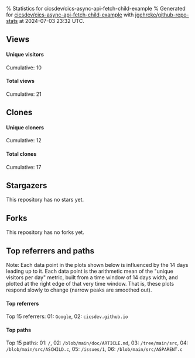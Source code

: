 % Statistics for cicsdev/cics-async-api-fetch-child-example
% Generated for [cicsdev/cics-async-api-fetch-child-example](https://github.com/cicsdev/cics-async-api-fetch-child-example) with [jgehrcke/github-repo-stats](https://github.com/jgehrcke/github-repo-stats) at 2024-07-03 23:32 UTC.


## Views

#### Unique visitors
<div id="chart_views_unique" class="full-width-chart"></div>

Cumulative: 10

#### Total views
<div id="chart_views_total" class="full-width-chart"></div>

Cumulative: 21

<div class="pagebreak-for-print"> </div>

## Clones

#### Unique cloners
<div id="chart_clones_unique" class="full-width-chart"></div>

Cumulative: 12

#### Total clones
<div id="chart_clones_total" class="full-width-chart"></div>

Cumulative: 17



<div class="pagebreak-for-print"> </div>



## Stargazers

This repository has no stars yet.



## Forks

This repository has no forks yet.



<div class="pagebreak-for-print"> </div>



## Top referrers and paths


Note: Each data point in the plots shown below is influenced by the 14 days
leading up to it. Each data point is the arithmetic mean of the "unique
visitors per day" metric, built from a time window of 14 days width, and
plotted at the right edge of that very time window. That is, these plots
respond slowly to change (narrow peaks are smoothed out).




#### Top referrers


<div id="chart_referrers_top_n_alltime" class="full-width-chart"></div>

Top 15 referrers: 01: `Google`, 02: `cicsdev.github.io`





#### Top paths


<div id="chart_paths_top_n_alltime" class="full-width-chart"></div>

Top 15 paths: 01: `/`, 02: `/blob/main/doc/ARTICLE.md`, 03: `/tree/main/src`, 04: `/blob/main/src/ASCHILD.c`, 05: `/issues/1`, 06: `/blob/main/src/ASPARENT.c`


<script type="text/javascript">
    vegaEmbed('#chart_views_unique', {"$schema": "https://vega.github.io/schema/vega-lite/v4.17.0.json", "config": {"arc": {"fill": "#1b1e23"}, "area": {"fill": "#1b1e23"}, "axisBottom": {"domainColor": "#a9b4c4", "gridColor": "#a9b4c4", "labelColor": "#1b1e23", "labelFont": "relative-mono-11-pitch-pro, Menlo, monospace", "tickColor": "#a9b4c4", "titleColor": "#1b1e23", "titleFont": "relative-mono-11-pitch-pro, Menlo, monospace"}, "axisLeft": {"domainColor": "#a9b4c4", "gridColor": "#a9b4c4", "labelColor": "#1b1e23", "labelFont": "relative-mono-11-pitch-pro, Menlo, monospace", "tickColor": "#a9b4c4", "titleColor": "#1b1e23", "titleFont": "relative-mono-11-pitch-pro, Menlo, monospace"}, "axisX": {"grid": false}, "axisY": {"grid": false, "labelBound": true}, "background": "#FFFFFF", "group": {"fill": "#FFFFFF"}, "header": {"fontWeight": 400, "labelFont": "relative-mono-11-pitch-pro, Menlo, monospace", "titleFont": "relative-mono-11-pitch-pro, Menlo, monospace"}, "legend": {"labelFont": "relative-mono-11-pitch-pro, Menlo, monospace", "symbolSize": 200, "symbolType": "circle", "titleFont": "relative-mono-11-pitch-pro, Menlo, monospace"}, "line": {"color": "#1b1e23", "stroke": "#1b1e23"}, "path": {"stroke": "#1b1e23"}, "point": {"color": "#1b1e23", "cursor": "pointer", "filled": true, "size": 20}, "range": {"category": ["#85a2f7", "#ea9755", "#7eb36a", "#f07071", "#bc85d9", "#e587b6", "#a9b4c4", "#d4c05e", "#64b9c4"]}, "style": {"bar": {"fill": "#1b1e23"}, "text": {"font": "relative-mono-11-pitch-pro, Menlo, monospace", "fontWeight": 400}}, "symbol": {"shape": "circle"}, "title": {"anchor": "start", "font": "relative-mono-11-pitch-pro, Menlo, monospace", "fontWeight": 400}, "trail": {"color": "#1b1e23", "stroke": "#1b1e23"}, "view": {"stroke": null}}, "data": {"name": "data-7707da1b896a2e193f72d27cf23a755f"}, "datasets": {"data-7707da1b896a2e193f72d27cf23a755f": [{"time": "2023-12-13T00:00:00+00:00", "views_total": 1, "views_unique": 1}, {"time": "2024-01-01T00:00:00+00:00", "views_total": 0, "views_unique": 0}, {"time": "2024-01-02T00:00:00+00:00", "views_total": 0, "views_unique": 0}, {"time": "2024-01-06T00:00:00+00:00", "views_total": 0, "views_unique": 0}, {"time": "2024-01-13T00:00:00+00:00", "views_total": 0, "views_unique": 0}, {"time": "2024-01-24T00:00:00+00:00", "views_total": 2, "views_unique": 1}, {"time": "2024-01-29T00:00:00+00:00", "views_total": 0, "views_unique": 0}, {"time": "2024-03-01T00:00:00+00:00", "views_total": 3, "views_unique": 3}, {"time": "2024-03-12T00:00:00+00:00", "views_total": 0, "views_unique": 0}, {"time": "2024-03-31T00:00:00+00:00", "views_total": 0, "views_unique": 0}, {"time": "2024-04-30T00:00:00+00:00", "views_total": 8, "views_unique": 2}, {"time": "2024-05-09T00:00:00+00:00", "views_total": 0, "views_unique": 0}, {"time": "2024-06-09T00:00:00+00:00", "views_total": 0, "views_unique": 0}, {"time": "2024-06-18T00:00:00+00:00", "views_total": 2, "views_unique": 1}, {"time": "2024-06-20T00:00:00+00:00", "views_total": 4, "views_unique": 1}, {"time": "2024-06-21T00:00:00+00:00", "views_total": 1, "views_unique": 1}]}, "encoding": {"tooltip": [{"field": "views_unique", "format": ".1f", "title": "views (u)", "type": "quantitative"}, {"field": "time", "format": "%B %e, %Y", "title": "date", "type": "temporal"}], "x": {"axis": {"labelAngle": 25}, "field": "time", "scale": {"domain": ["2023-12-13", "2024-06-21"]}, "timeUnit": "yearmonthdate", "title": "date", "type": "temporal"}, "y": {"axis": {}, "field": "views_unique", "scale": {"domain": [0, 3.3000000000000003], "type": "linear", "zero": true}, "title": "unique views per day", "type": "quantitative"}}, "height": 200, "mark": {"point": true, "type": "line"}, "padding": 10, "width": "container"}, {"actions": false, "renderer": "svg"}).catch(console.error);
vegaEmbed('#chart_views_total', {"$schema": "https://vega.github.io/schema/vega-lite/v4.17.0.json", "config": {"arc": {"fill": "#1b1e23"}, "area": {"fill": "#1b1e23"}, "axisBottom": {"domainColor": "#a9b4c4", "gridColor": "#a9b4c4", "labelColor": "#1b1e23", "labelFont": "relative-mono-11-pitch-pro, Menlo, monospace", "tickColor": "#a9b4c4", "titleColor": "#1b1e23", "titleFont": "relative-mono-11-pitch-pro, Menlo, monospace"}, "axisLeft": {"domainColor": "#a9b4c4", "gridColor": "#a9b4c4", "labelColor": "#1b1e23", "labelFont": "relative-mono-11-pitch-pro, Menlo, monospace", "tickColor": "#a9b4c4", "titleColor": "#1b1e23", "titleFont": "relative-mono-11-pitch-pro, Menlo, monospace"}, "axisX": {"grid": false}, "axisY": {"grid": false, "labelBound": true}, "background": "#FFFFFF", "group": {"fill": "#FFFFFF"}, "header": {"fontWeight": 400, "labelFont": "relative-mono-11-pitch-pro, Menlo, monospace", "titleFont": "relative-mono-11-pitch-pro, Menlo, monospace"}, "legend": {"labelFont": "relative-mono-11-pitch-pro, Menlo, monospace", "symbolSize": 200, "symbolType": "circle", "titleFont": "relative-mono-11-pitch-pro, Menlo, monospace"}, "line": {"color": "#1b1e23", "stroke": "#1b1e23"}, "path": {"stroke": "#1b1e23"}, "point": {"color": "#1b1e23", "cursor": "pointer", "filled": true, "size": 20}, "range": {"category": ["#85a2f7", "#ea9755", "#7eb36a", "#f07071", "#bc85d9", "#e587b6", "#a9b4c4", "#d4c05e", "#64b9c4"]}, "style": {"bar": {"fill": "#1b1e23"}, "text": {"font": "relative-mono-11-pitch-pro, Menlo, monospace", "fontWeight": 400}}, "symbol": {"shape": "circle"}, "title": {"anchor": "start", "font": "relative-mono-11-pitch-pro, Menlo, monospace", "fontWeight": 400}, "trail": {"color": "#1b1e23", "stroke": "#1b1e23"}, "view": {"stroke": null}}, "data": {"name": "data-7707da1b896a2e193f72d27cf23a755f"}, "datasets": {"data-7707da1b896a2e193f72d27cf23a755f": [{"time": "2023-12-13T00:00:00+00:00", "views_total": 1, "views_unique": 1}, {"time": "2024-01-01T00:00:00+00:00", "views_total": 0, "views_unique": 0}, {"time": "2024-01-02T00:00:00+00:00", "views_total": 0, "views_unique": 0}, {"time": "2024-01-06T00:00:00+00:00", "views_total": 0, "views_unique": 0}, {"time": "2024-01-13T00:00:00+00:00", "views_total": 0, "views_unique": 0}, {"time": "2024-01-24T00:00:00+00:00", "views_total": 2, "views_unique": 1}, {"time": "2024-01-29T00:00:00+00:00", "views_total": 0, "views_unique": 0}, {"time": "2024-03-01T00:00:00+00:00", "views_total": 3, "views_unique": 3}, {"time": "2024-03-12T00:00:00+00:00", "views_total": 0, "views_unique": 0}, {"time": "2024-03-31T00:00:00+00:00", "views_total": 0, "views_unique": 0}, {"time": "2024-04-30T00:00:00+00:00", "views_total": 8, "views_unique": 2}, {"time": "2024-05-09T00:00:00+00:00", "views_total": 0, "views_unique": 0}, {"time": "2024-06-09T00:00:00+00:00", "views_total": 0, "views_unique": 0}, {"time": "2024-06-18T00:00:00+00:00", "views_total": 2, "views_unique": 1}, {"time": "2024-06-20T00:00:00+00:00", "views_total": 4, "views_unique": 1}, {"time": "2024-06-21T00:00:00+00:00", "views_total": 1, "views_unique": 1}]}, "encoding": {"tooltip": [{"field": "views_total", "format": ".1f", "title": "views (t)", "type": "quantitative"}, {"field": "time", "format": "%B %e, %Y", "title": "date", "type": "temporal"}], "x": {"axis": {"labelAngle": 25}, "field": "time", "scale": {"domain": ["2023-12-13", "2024-06-21"]}, "timeUnit": "yearmonthdate", "title": "date", "type": "temporal"}, "y": {"axis": {}, "field": "views_total", "scale": {"domain": [0, 8.8], "type": "linear", "zero": true}, "title": "total views per day", "type": "quantitative"}}, "height": 200, "mark": {"point": true, "type": "line"}, "padding": 10, "width": "container"}, {"actions": false, "renderer": "svg"}).catch(console.error);
vegaEmbed('#chart_clones_unique', {"$schema": "https://vega.github.io/schema/vega-lite/v4.17.0.json", "config": {"arc": {"fill": "#1b1e23"}, "area": {"fill": "#1b1e23"}, "axisBottom": {"domainColor": "#a9b4c4", "gridColor": "#a9b4c4", "labelColor": "#1b1e23", "labelFont": "relative-mono-11-pitch-pro, Menlo, monospace", "tickColor": "#a9b4c4", "titleColor": "#1b1e23", "titleFont": "relative-mono-11-pitch-pro, Menlo, monospace"}, "axisLeft": {"domainColor": "#a9b4c4", "gridColor": "#a9b4c4", "labelColor": "#1b1e23", "labelFont": "relative-mono-11-pitch-pro, Menlo, monospace", "tickColor": "#a9b4c4", "titleColor": "#1b1e23", "titleFont": "relative-mono-11-pitch-pro, Menlo, monospace"}, "axisX": {"grid": false}, "axisY": {"grid": false, "labelBound": true}, "background": "#FFFFFF", "group": {"fill": "#FFFFFF"}, "header": {"fontWeight": 400, "labelFont": "relative-mono-11-pitch-pro, Menlo, monospace", "titleFont": "relative-mono-11-pitch-pro, Menlo, monospace"}, "legend": {"labelFont": "relative-mono-11-pitch-pro, Menlo, monospace", "symbolSize": 200, "symbolType": "circle", "titleFont": "relative-mono-11-pitch-pro, Menlo, monospace"}, "line": {"color": "#1b1e23", "stroke": "#1b1e23"}, "path": {"stroke": "#1b1e23"}, "point": {"color": "#1b1e23", "cursor": "pointer", "filled": true, "size": 20}, "range": {"category": ["#85a2f7", "#ea9755", "#7eb36a", "#f07071", "#bc85d9", "#e587b6", "#a9b4c4", "#d4c05e", "#64b9c4"]}, "style": {"bar": {"fill": "#1b1e23"}, "text": {"font": "relative-mono-11-pitch-pro, Menlo, monospace", "fontWeight": 400}}, "symbol": {"shape": "circle"}, "title": {"anchor": "start", "font": "relative-mono-11-pitch-pro, Menlo, monospace", "fontWeight": 400}, "trail": {"color": "#1b1e23", "stroke": "#1b1e23"}, "view": {"stroke": null}}, "data": {"name": "data-68f3385db09326393748635ca72166c3"}, "datasets": {"data-68f3385db09326393748635ca72166c3": [{"clones_total": 1, "clones_unique": 1, "time": "2023-12-13T00:00:00+00:00"}, {"clones_total": 2, "clones_unique": 1, "time": "2024-01-01T00:00:00+00:00"}, {"clones_total": 2, "clones_unique": 1, "time": "2024-01-02T00:00:00+00:00"}, {"clones_total": 1, "clones_unique": 1, "time": "2024-01-06T00:00:00+00:00"}, {"clones_total": 1, "clones_unique": 1, "time": "2024-01-13T00:00:00+00:00"}, {"clones_total": 0, "clones_unique": 0, "time": "2024-01-24T00:00:00+00:00"}, {"clones_total": 3, "clones_unique": 1, "time": "2024-01-29T00:00:00+00:00"}, {"clones_total": 1, "clones_unique": 1, "time": "2024-03-01T00:00:00+00:00"}, {"clones_total": 1, "clones_unique": 1, "time": "2024-03-12T00:00:00+00:00"}, {"clones_total": 1, "clones_unique": 1, "time": "2024-03-31T00:00:00+00:00"}, {"clones_total": 0, "clones_unique": 0, "time": "2024-04-30T00:00:00+00:00"}, {"clones_total": 1, "clones_unique": 1, "time": "2024-05-09T00:00:00+00:00"}, {"clones_total": 1, "clones_unique": 1, "time": "2024-06-09T00:00:00+00:00"}, {"clones_total": 2, "clones_unique": 1, "time": "2024-06-18T00:00:00+00:00"}, {"clones_total": 0, "clones_unique": 0, "time": "2024-06-20T00:00:00+00:00"}, {"clones_total": 0, "clones_unique": 0, "time": "2024-06-21T00:00:00+00:00"}]}, "encoding": {"tooltip": [{"field": "clones_unique", "format": ".1f", "title": "clones (u)", "type": "quantitative"}, {"field": "time", "format": "%B %e, %Y", "title": "date", "type": "temporal"}], "x": {"axis": {"labelAngle": 25}, "field": "time", "scale": {"domain": ["2023-12-13", "2024-06-21"]}, "timeUnit": "yearmonthdate", "title": "date", "type": "temporal"}, "y": {"axis": {}, "field": "clones_unique", "scale": {"domain": [0, 1.1], "type": "linear", "zero": true}, "title": "unique clones per day", "type": "quantitative"}}, "height": 200, "mark": {"point": true, "type": "line"}, "padding": 10, "width": "container"}, {"actions": false, "renderer": "svg"}).catch(console.error);
vegaEmbed('#chart_clones_total', {"$schema": "https://vega.github.io/schema/vega-lite/v4.17.0.json", "config": {"arc": {"fill": "#1b1e23"}, "area": {"fill": "#1b1e23"}, "axisBottom": {"domainColor": "#a9b4c4", "gridColor": "#a9b4c4", "labelColor": "#1b1e23", "labelFont": "relative-mono-11-pitch-pro, Menlo, monospace", "tickColor": "#a9b4c4", "titleColor": "#1b1e23", "titleFont": "relative-mono-11-pitch-pro, Menlo, monospace"}, "axisLeft": {"domainColor": "#a9b4c4", "gridColor": "#a9b4c4", "labelColor": "#1b1e23", "labelFont": "relative-mono-11-pitch-pro, Menlo, monospace", "tickColor": "#a9b4c4", "titleColor": "#1b1e23", "titleFont": "relative-mono-11-pitch-pro, Menlo, monospace"}, "axisX": {"grid": false}, "axisY": {"grid": false, "labelBound": true}, "background": "#FFFFFF", "group": {"fill": "#FFFFFF"}, "header": {"fontWeight": 400, "labelFont": "relative-mono-11-pitch-pro, Menlo, monospace", "titleFont": "relative-mono-11-pitch-pro, Menlo, monospace"}, "legend": {"labelFont": "relative-mono-11-pitch-pro, Menlo, monospace", "symbolSize": 200, "symbolType": "circle", "titleFont": "relative-mono-11-pitch-pro, Menlo, monospace"}, "line": {"color": "#1b1e23", "stroke": "#1b1e23"}, "path": {"stroke": "#1b1e23"}, "point": {"color": "#1b1e23", "cursor": "pointer", "filled": true, "size": 20}, "range": {"category": ["#85a2f7", "#ea9755", "#7eb36a", "#f07071", "#bc85d9", "#e587b6", "#a9b4c4", "#d4c05e", "#64b9c4"]}, "style": {"bar": {"fill": "#1b1e23"}, "text": {"font": "relative-mono-11-pitch-pro, Menlo, monospace", "fontWeight": 400}}, "symbol": {"shape": "circle"}, "title": {"anchor": "start", "font": "relative-mono-11-pitch-pro, Menlo, monospace", "fontWeight": 400}, "trail": {"color": "#1b1e23", "stroke": "#1b1e23"}, "view": {"stroke": null}}, "data": {"name": "data-68f3385db09326393748635ca72166c3"}, "datasets": {"data-68f3385db09326393748635ca72166c3": [{"clones_total": 1, "clones_unique": 1, "time": "2023-12-13T00:00:00+00:00"}, {"clones_total": 2, "clones_unique": 1, "time": "2024-01-01T00:00:00+00:00"}, {"clones_total": 2, "clones_unique": 1, "time": "2024-01-02T00:00:00+00:00"}, {"clones_total": 1, "clones_unique": 1, "time": "2024-01-06T00:00:00+00:00"}, {"clones_total": 1, "clones_unique": 1, "time": "2024-01-13T00:00:00+00:00"}, {"clones_total": 0, "clones_unique": 0, "time": "2024-01-24T00:00:00+00:00"}, {"clones_total": 3, "clones_unique": 1, "time": "2024-01-29T00:00:00+00:00"}, {"clones_total": 1, "clones_unique": 1, "time": "2024-03-01T00:00:00+00:00"}, {"clones_total": 1, "clones_unique": 1, "time": "2024-03-12T00:00:00+00:00"}, {"clones_total": 1, "clones_unique": 1, "time": "2024-03-31T00:00:00+00:00"}, {"clones_total": 0, "clones_unique": 0, "time": "2024-04-30T00:00:00+00:00"}, {"clones_total": 1, "clones_unique": 1, "time": "2024-05-09T00:00:00+00:00"}, {"clones_total": 1, "clones_unique": 1, "time": "2024-06-09T00:00:00+00:00"}, {"clones_total": 2, "clones_unique": 1, "time": "2024-06-18T00:00:00+00:00"}, {"clones_total": 0, "clones_unique": 0, "time": "2024-06-20T00:00:00+00:00"}, {"clones_total": 0, "clones_unique": 0, "time": "2024-06-21T00:00:00+00:00"}]}, "encoding": {"tooltip": [{"field": "clones_total", "format": ".1f", "title": "clones (t)", "type": "quantitative"}, {"field": "time", "format": "%B %e, %Y", "title": "date", "type": "temporal"}], "x": {"axis": {"labelAngle": 25}, "field": "time", "scale": {"domain": ["2023-12-13", "2024-06-21"]}, "timeUnit": "yearmonthdate", "title": "date", "type": "temporal"}, "y": {"axis": {}, "field": "clones_total", "scale": {"domain": [0, 3.3000000000000003], "type": "linear", "zero": true}, "title": "total clones per day", "type": "quantitative"}}, "height": 200, "mark": {"point": true, "type": "line"}, "padding": 10, "width": "container"}, {"actions": false, "renderer": "svg"}).catch(console.error);
vegaEmbed('#chart_referrers_top_n_alltime', {"$schema": "https://vega.github.io/schema/vega-lite/v4.17.0.json", "config": {"arc": {"fill": "#1b1e23"}, "area": {"fill": "#1b1e23"}, "axisBottom": {"domainColor": "#a9b4c4", "gridColor": "#a9b4c4", "labelColor": "#1b1e23", "labelFont": "relative-mono-11-pitch-pro, Menlo, monospace", "tickColor": "#a9b4c4", "titleColor": "#1b1e23", "titleFont": "relative-mono-11-pitch-pro, Menlo, monospace"}, "axisLeft": {"domainColor": "#a9b4c4", "gridColor": "#a9b4c4", "labelColor": "#1b1e23", "labelFont": "relative-mono-11-pitch-pro, Menlo, monospace", "tickColor": "#a9b4c4", "titleColor": "#1b1e23", "titleFont": "relative-mono-11-pitch-pro, Menlo, monospace"}, "axisX": {"grid": false}, "axisY": {"grid": false}, "background": "#FFFFFF", "group": {"fill": "#FFFFFF"}, "header": {"fontWeight": 400, "labelFont": "relative-mono-11-pitch-pro, Menlo, monospace", "titleFont": "relative-mono-11-pitch-pro, Menlo, monospace"}, "legend": {"labelFont": "relative-mono-11-pitch-pro, Menlo, monospace", "symbolSize": 200, "symbolType": "circle", "titleFont": "relative-mono-11-pitch-pro, Menlo, monospace"}, "line": {"color": "#1b1e23", "stroke": "#1b1e23"}, "path": {"stroke": "#1b1e23"}, "point": {"color": "#1b1e23", "cursor": "pointer", "filled": true, "size": 30}, "range": {"category": ["#85a2f7", "#ea9755", "#7eb36a", "#f07071", "#bc85d9", "#e587b6", "#a9b4c4", "#d4c05e", "#64b9c4"]}, "style": {"bar": {"fill": "#1b1e23"}, "text": {"font": "relative-mono-11-pitch-pro, Menlo, monospace", "fontWeight": 400}}, "symbol": {"shape": "circle"}, "title": {"anchor": "start", "font": "relative-mono-11-pitch-pro, Menlo, monospace", "fontWeight": 400}, "trail": {"color": "#1b1e23", "stroke": "#1b1e23"}, "view": {"stroke": null}}, "data": {"name": "data-6f8d52f2f0ad22e86928340d184fe878"}, "datasets": {"data-6f8d52f2f0ad22e86928340d184fe878": [{"referrer": "Google", "time": "2023-12-15T00:00:00+00:00", "views_unique": null, "views_unique_norm": null}, {"referrer": "Google", "time": "2023-12-16T00:00:00+00:00", "views_unique": null, "views_unique_norm": null}, {"referrer": "Google", "time": "2023-12-17T00:00:00+00:00", "views_unique": null, "views_unique_norm": null}, {"referrer": "Google", "time": "2023-12-18T00:00:00+00:00", "views_unique": null, "views_unique_norm": null}, {"referrer": "Google", "time": "2023-12-19T00:00:00+00:00", "views_unique": null, "views_unique_norm": null}, {"referrer": "Google", "time": "2023-12-20T00:00:00+00:00", "views_unique": null, "views_unique_norm": null}, {"referrer": "Google", "time": "2023-12-21T00:00:00+00:00", "views_unique": null, "views_unique_norm": null}, {"referrer": "Google", "time": "2023-12-22T00:00:00+00:00", "views_unique": null, "views_unique_norm": null}, {"referrer": "Google", "time": "2023-12-23T00:00:00+00:00", "views_unique": null, "views_unique_norm": null}, {"referrer": "Google", "time": "2023-12-24T00:00:00+00:00", "views_unique": null, "views_unique_norm": null}, {"referrer": "Google", "time": "2023-12-25T00:00:00+00:00", "views_unique": null, "views_unique_norm": null}, {"referrer": "Google", "time": "2023-12-26T00:00:00+00:00", "views_unique": null, "views_unique_norm": null}, {"referrer": "Google", "time": "2024-01-25T00:00:00+00:00", "views_unique": null, "views_unique_norm": null}, {"referrer": "Google", "time": "2024-01-26T00:00:00+00:00", "views_unique": null, "views_unique_norm": null}, {"referrer": "Google", "time": "2024-01-27T00:00:00+00:00", "views_unique": null, "views_unique_norm": null}, {"referrer": "Google", "time": "2024-01-28T00:00:00+00:00", "views_unique": null, "views_unique_norm": null}, {"referrer": "Google", "time": "2024-01-29T00:00:00+00:00", "views_unique": null, "views_unique_norm": null}, {"referrer": "Google", "time": "2024-01-30T00:00:00+00:00", "views_unique": null, "views_unique_norm": null}, {"referrer": "Google", "time": "2024-01-31T00:00:00+00:00", "views_unique": null, "views_unique_norm": null}, {"referrer": "Google", "time": "2024-02-01T00:00:00+00:00", "views_unique": null, "views_unique_norm": null}, {"referrer": "Google", "time": "2024-02-02T00:00:00+00:00", "views_unique": null, "views_unique_norm": null}, {"referrer": "Google", "time": "2024-02-03T00:00:00+00:00", "views_unique": null, "views_unique_norm": null}, {"referrer": "Google", "time": "2024-02-04T00:00:00+00:00", "views_unique": null, "views_unique_norm": null}, {"referrer": "Google", "time": "2024-02-05T00:00:00+00:00", "views_unique": null, "views_unique_norm": null}, {"referrer": "Google", "time": "2024-02-06T00:00:00+00:00", "views_unique": null, "views_unique_norm": null}, {"referrer": "Google", "time": "2024-05-01T00:00:00+00:00", "views_unique": 2.0, "views_unique_norm": 0.14285714285714285}, {"referrer": "Google", "time": "2024-05-02T00:00:00+00:00", "views_unique": 2.0, "views_unique_norm": 0.14285714285714285}, {"referrer": "Google", "time": "2024-05-03T00:00:00+00:00", "views_unique": 2.0, "views_unique_norm": 0.14285714285714285}, {"referrer": "Google", "time": "2024-05-04T00:00:00+00:00", "views_unique": 2.0, "views_unique_norm": 0.14285714285714285}, {"referrer": "Google", "time": "2024-05-05T00:00:00+00:00", "views_unique": 2.0, "views_unique_norm": 0.14285714285714285}, {"referrer": "Google", "time": "2024-05-06T00:00:00+00:00", "views_unique": 2.0, "views_unique_norm": 0.14285714285714285}, {"referrer": "Google", "time": "2024-05-07T00:00:00+00:00", "views_unique": 2.0, "views_unique_norm": 0.14285714285714285}, {"referrer": "Google", "time": "2024-05-08T00:00:00+00:00", "views_unique": 2.0, "views_unique_norm": 0.14285714285714285}, {"referrer": "Google", "time": "2024-05-09T00:00:00+00:00", "views_unique": 2.0, "views_unique_norm": 0.14285714285714285}, {"referrer": "Google", "time": "2024-05-10T00:00:00+00:00", "views_unique": 2.0, "views_unique_norm": 0.14285714285714285}, {"referrer": "Google", "time": "2024-05-11T00:00:00+00:00", "views_unique": 2.0, "views_unique_norm": 0.14285714285714285}, {"referrer": "Google", "time": "2024-05-12T00:00:00+00:00", "views_unique": 2.0, "views_unique_norm": 0.14285714285714285}, {"referrer": "Google", "time": "2024-05-13T00:00:00+00:00", "views_unique": 2.0, "views_unique_norm": 0.14285714285714285}, {"referrer": "Google", "time": "2024-06-19T00:00:00+00:00", "views_unique": 1.0, "views_unique_norm": 0.07142857142857142}, {"referrer": "Google", "time": "2024-06-20T00:00:00+00:00", "views_unique": 1.0, "views_unique_norm": 0.07142857142857142}, {"referrer": "Google", "time": "2024-06-21T00:00:00+00:00", "views_unique": 2.0, "views_unique_norm": 0.14285714285714285}, {"referrer": "Google", "time": "2024-06-22T00:00:00+00:00", "views_unique": 3.0, "views_unique_norm": 0.21428571428571427}, {"referrer": "Google", "time": "2024-06-23T00:00:00+00:00", "views_unique": 3.0, "views_unique_norm": 0.21428571428571427}, {"referrer": "Google", "time": "2024-06-24T00:00:00+00:00", "views_unique": 3.0, "views_unique_norm": 0.21428571428571427}, {"referrer": "Google", "time": "2024-06-25T00:00:00+00:00", "views_unique": 3.0, "views_unique_norm": 0.21428571428571427}, {"referrer": "Google", "time": "2024-06-26T00:00:00+00:00", "views_unique": 3.0, "views_unique_norm": 0.21428571428571427}, {"referrer": "Google", "time": "2024-06-27T00:00:00+00:00", "views_unique": 3.0, "views_unique_norm": 0.21428571428571427}, {"referrer": "Google", "time": "2024-06-28T00:00:00+00:00", "views_unique": 3.0, "views_unique_norm": 0.21428571428571427}, {"referrer": "Google", "time": "2024-06-29T00:00:00+00:00", "views_unique": 3.0, "views_unique_norm": 0.21428571428571427}, {"referrer": "Google", "time": "2024-06-30T00:00:00+00:00", "views_unique": 3.0, "views_unique_norm": 0.21428571428571427}, {"referrer": "Google", "time": "2024-07-01T00:00:00+00:00", "views_unique": 3.0, "views_unique_norm": 0.21428571428571427}, {"referrer": "Google", "time": "2024-07-02T00:00:00+00:00", "views_unique": 2.0, "views_unique_norm": 0.14285714285714285}, {"referrer": "Google", "time": "2024-07-03T00:00:00+00:00", "views_unique": 2.0, "views_unique_norm": 0.14285714285714285}, {"referrer": "cicsdev.github.io", "time": "2023-12-15T00:00:00+00:00", "views_unique": 1.0, "views_unique_norm": 0.07142857142857142}, {"referrer": "cicsdev.github.io", "time": "2023-12-16T00:00:00+00:00", "views_unique": 1.0, "views_unique_norm": 0.07142857142857142}, {"referrer": "cicsdev.github.io", "time": "2023-12-17T00:00:00+00:00", "views_unique": 1.0, "views_unique_norm": 0.07142857142857142}, {"referrer": "cicsdev.github.io", "time": "2023-12-18T00:00:00+00:00", "views_unique": 1.0, "views_unique_norm": 0.07142857142857142}, {"referrer": "cicsdev.github.io", "time": "2023-12-19T00:00:00+00:00", "views_unique": 1.0, "views_unique_norm": 0.07142857142857142}, {"referrer": "cicsdev.github.io", "time": "2023-12-20T00:00:00+00:00", "views_unique": 1.0, "views_unique_norm": 0.07142857142857142}, {"referrer": "cicsdev.github.io", "time": "2023-12-21T00:00:00+00:00", "views_unique": 1.0, "views_unique_norm": 0.07142857142857142}, {"referrer": "cicsdev.github.io", "time": "2023-12-22T00:00:00+00:00", "views_unique": 1.0, "views_unique_norm": 0.07142857142857142}, {"referrer": "cicsdev.github.io", "time": "2023-12-23T00:00:00+00:00", "views_unique": 1.0, "views_unique_norm": 0.07142857142857142}, {"referrer": "cicsdev.github.io", "time": "2023-12-24T00:00:00+00:00", "views_unique": 1.0, "views_unique_norm": 0.07142857142857142}, {"referrer": "cicsdev.github.io", "time": "2023-12-25T00:00:00+00:00", "views_unique": 1.0, "views_unique_norm": 0.07142857142857142}, {"referrer": "cicsdev.github.io", "time": "2023-12-26T00:00:00+00:00", "views_unique": 1.0, "views_unique_norm": 0.07142857142857142}, {"referrer": "cicsdev.github.io", "time": "2024-01-25T00:00:00+00:00", "views_unique": 1.0, "views_unique_norm": 0.07142857142857142}, {"referrer": "cicsdev.github.io", "time": "2024-01-26T00:00:00+00:00", "views_unique": 1.0, "views_unique_norm": 0.07142857142857142}, {"referrer": "cicsdev.github.io", "time": "2024-01-27T00:00:00+00:00", "views_unique": 1.0, "views_unique_norm": 0.07142857142857142}, {"referrer": "cicsdev.github.io", "time": "2024-01-28T00:00:00+00:00", "views_unique": 1.0, "views_unique_norm": 0.07142857142857142}, {"referrer": "cicsdev.github.io", "time": "2024-01-29T00:00:00+00:00", "views_unique": 1.0, "views_unique_norm": 0.07142857142857142}, {"referrer": "cicsdev.github.io", "time": "2024-01-30T00:00:00+00:00", "views_unique": 1.0, "views_unique_norm": 0.07142857142857142}, {"referrer": "cicsdev.github.io", "time": "2024-01-31T00:00:00+00:00", "views_unique": 1.0, "views_unique_norm": 0.07142857142857142}, {"referrer": "cicsdev.github.io", "time": "2024-02-01T00:00:00+00:00", "views_unique": 1.0, "views_unique_norm": 0.07142857142857142}, {"referrer": "cicsdev.github.io", "time": "2024-02-02T00:00:00+00:00", "views_unique": 1.0, "views_unique_norm": 0.07142857142857142}, {"referrer": "cicsdev.github.io", "time": "2024-02-03T00:00:00+00:00", "views_unique": 1.0, "views_unique_norm": 0.07142857142857142}, {"referrer": "cicsdev.github.io", "time": "2024-02-04T00:00:00+00:00", "views_unique": 1.0, "views_unique_norm": 0.07142857142857142}, {"referrer": "cicsdev.github.io", "time": "2024-02-05T00:00:00+00:00", "views_unique": 1.0, "views_unique_norm": 0.07142857142857142}, {"referrer": "cicsdev.github.io", "time": "2024-02-06T00:00:00+00:00", "views_unique": 1.0, "views_unique_norm": 0.07142857142857142}, {"referrer": "cicsdev.github.io", "time": "2024-05-01T00:00:00+00:00", "views_unique": null, "views_unique_norm": null}, {"referrer": "cicsdev.github.io", "time": "2024-05-02T00:00:00+00:00", "views_unique": null, "views_unique_norm": null}, {"referrer": "cicsdev.github.io", "time": "2024-05-03T00:00:00+00:00", "views_unique": null, "views_unique_norm": null}, {"referrer": "cicsdev.github.io", "time": "2024-05-04T00:00:00+00:00", "views_unique": null, "views_unique_norm": null}, {"referrer": "cicsdev.github.io", "time": "2024-05-05T00:00:00+00:00", "views_unique": null, "views_unique_norm": null}, {"referrer": "cicsdev.github.io", "time": "2024-05-06T00:00:00+00:00", "views_unique": null, "views_unique_norm": null}, {"referrer": "cicsdev.github.io", "time": "2024-05-07T00:00:00+00:00", "views_unique": null, "views_unique_norm": null}, {"referrer": "cicsdev.github.io", "time": "2024-05-08T00:00:00+00:00", "views_unique": null, "views_unique_norm": null}, {"referrer": "cicsdev.github.io", "time": "2024-05-09T00:00:00+00:00", "views_unique": null, "views_unique_norm": null}, {"referrer": "cicsdev.github.io", "time": "2024-05-10T00:00:00+00:00", "views_unique": null, "views_unique_norm": null}, {"referrer": "cicsdev.github.io", "time": "2024-05-11T00:00:00+00:00", "views_unique": null, "views_unique_norm": null}, {"referrer": "cicsdev.github.io", "time": "2024-05-12T00:00:00+00:00", "views_unique": null, "views_unique_norm": null}, {"referrer": "cicsdev.github.io", "time": "2024-05-13T00:00:00+00:00", "views_unique": null, "views_unique_norm": null}, {"referrer": "cicsdev.github.io", "time": "2024-06-19T00:00:00+00:00", "views_unique": null, "views_unique_norm": null}, {"referrer": "cicsdev.github.io", "time": "2024-06-20T00:00:00+00:00", "views_unique": null, "views_unique_norm": null}, {"referrer": "cicsdev.github.io", "time": "2024-06-21T00:00:00+00:00", "views_unique": null, "views_unique_norm": null}, {"referrer": "cicsdev.github.io", "time": "2024-06-22T00:00:00+00:00", "views_unique": null, "views_unique_norm": null}, {"referrer": "cicsdev.github.io", "time": "2024-06-23T00:00:00+00:00", "views_unique": null, "views_unique_norm": null}, {"referrer": "cicsdev.github.io", "time": "2024-06-24T00:00:00+00:00", "views_unique": null, "views_unique_norm": null}, {"referrer": "cicsdev.github.io", "time": "2024-06-25T00:00:00+00:00", "views_unique": null, "views_unique_norm": null}, {"referrer": "cicsdev.github.io", "time": "2024-06-26T00:00:00+00:00", "views_unique": null, "views_unique_norm": null}, {"referrer": "cicsdev.github.io", "time": "2024-06-27T00:00:00+00:00", "views_unique": null, "views_unique_norm": null}, {"referrer": "cicsdev.github.io", "time": "2024-06-28T00:00:00+00:00", "views_unique": null, "views_unique_norm": null}, {"referrer": "cicsdev.github.io", "time": "2024-06-29T00:00:00+00:00", "views_unique": null, "views_unique_norm": null}, {"referrer": "cicsdev.github.io", "time": "2024-06-30T00:00:00+00:00", "views_unique": null, "views_unique_norm": null}, {"referrer": "cicsdev.github.io", "time": "2024-07-01T00:00:00+00:00", "views_unique": null, "views_unique_norm": null}, {"referrer": "cicsdev.github.io", "time": "2024-07-02T00:00:00+00:00", "views_unique": null, "views_unique_norm": null}, {"referrer": "cicsdev.github.io", "time": "2024-07-03T00:00:00+00:00", "views_unique": null, "views_unique_norm": null}]}, "encoding": {"color": {"field": "referrer", "legend": {"direction": "vertical", "orient": "top", "title": "Legend:"}, "sort": {"field": "order"}, "type": "nominal"}, "tooltip": [{"field": "referrer", "type": "nominal"}, {"field": "views_unique_norm", "format": ".2f", "title": "views (14d mean)", "type": "quantitative"}, {"field": "time", "format": "%B %e, %Y", "title": "date", "type": "temporal"}], "x": {"axis": {"labelAngle": 25}, "field": "time", "scale": {"domain": ["2023-12-13", "2024-06-21"]}, "timeUnit": "yearmonthdate", "title": "date", "type": "temporal"}, "y": {"field": "views_unique_norm", "scale": {"domain": [0, 0.2357142857142857], "type": "linear", "zero": true}, "title": "unique visitors per day (mean from last 14 days)", "type": "quantitative"}}, "height": 300, "mark": {"point": true, "type": "line"}, "padding": 10, "width": "container"}, {"actions": false, "renderer": "svg"}).catch(console.error);
vegaEmbed('#chart_paths_top_n_alltime', {"$schema": "https://vega.github.io/schema/vega-lite/v4.17.0.json", "config": {"arc": {"fill": "#1b1e23"}, "area": {"fill": "#1b1e23"}, "axisBottom": {"domainColor": "#a9b4c4", "gridColor": "#a9b4c4", "labelColor": "#1b1e23", "labelFont": "relative-mono-11-pitch-pro, Menlo, monospace", "tickColor": "#a9b4c4", "titleColor": "#1b1e23", "titleFont": "relative-mono-11-pitch-pro, Menlo, monospace"}, "axisLeft": {"domainColor": "#a9b4c4", "gridColor": "#a9b4c4", "labelColor": "#1b1e23", "labelFont": "relative-mono-11-pitch-pro, Menlo, monospace", "tickColor": "#a9b4c4", "titleColor": "#1b1e23", "titleFont": "relative-mono-11-pitch-pro, Menlo, monospace"}, "axisX": {"grid": false}, "axisY": {"grid": false}, "background": "#FFFFFF", "group": {"fill": "#FFFFFF"}, "header": {"fontWeight": 400, "labelFont": "relative-mono-11-pitch-pro, Menlo, monospace", "titleFont": "relative-mono-11-pitch-pro, Menlo, monospace"}, "legend": {"labelFont": "relative-mono-11-pitch-pro, Menlo, monospace", "symbolSize": 200, "symbolType": "circle", "titleFont": "relative-mono-11-pitch-pro, Menlo, monospace"}, "line": {"color": "#1b1e23", "stroke": "#1b1e23"}, "path": {"stroke": "#1b1e23"}, "point": {"color": "#1b1e23", "cursor": "pointer", "filled": true, "size": 30}, "range": {"category": ["#85a2f7", "#ea9755", "#7eb36a", "#f07071", "#bc85d9", "#e587b6", "#a9b4c4", "#d4c05e", "#64b9c4"]}, "style": {"bar": {"fill": "#1b1e23"}, "text": {"font": "relative-mono-11-pitch-pro, Menlo, monospace", "fontWeight": 400}}, "symbol": {"shape": "circle"}, "title": {"anchor": "start", "font": "relative-mono-11-pitch-pro, Menlo, monospace", "fontWeight": 400}, "trail": {"color": "#1b1e23", "stroke": "#1b1e23"}, "view": {"stroke": null}}, "data": {"name": "data-d60a7ed15a131995ca488ea66e0eb379"}, "datasets": {"data-d60a7ed15a131995ca488ea66e0eb379": [{"path": "/", "time": "2023-12-15T00:00:00+00:00", "views_unique": 1.0, "views_unique_norm": 0.07142857142857142}, {"path": "/", "time": "2023-12-16T00:00:00+00:00", "views_unique": 1.0, "views_unique_norm": 0.07142857142857142}, {"path": "/", "time": "2023-12-17T00:00:00+00:00", "views_unique": 1.0, "views_unique_norm": 0.07142857142857142}, {"path": "/", "time": "2023-12-18T00:00:00+00:00", "views_unique": 1.0, "views_unique_norm": 0.07142857142857142}, {"path": "/", "time": "2023-12-19T00:00:00+00:00", "views_unique": 1.0, "views_unique_norm": 0.07142857142857142}, {"path": "/", "time": "2023-12-20T00:00:00+00:00", "views_unique": 1.0, "views_unique_norm": 0.07142857142857142}, {"path": "/", "time": "2023-12-21T00:00:00+00:00", "views_unique": 1.0, "views_unique_norm": 0.07142857142857142}, {"path": "/", "time": "2023-12-22T00:00:00+00:00", "views_unique": 1.0, "views_unique_norm": 0.07142857142857142}, {"path": "/", "time": "2023-12-23T00:00:00+00:00", "views_unique": 1.0, "views_unique_norm": 0.07142857142857142}, {"path": "/", "time": "2023-12-24T00:00:00+00:00", "views_unique": 1.0, "views_unique_norm": 0.07142857142857142}, {"path": "/", "time": "2023-12-25T00:00:00+00:00", "views_unique": 1.0, "views_unique_norm": 0.07142857142857142}, {"path": "/", "time": "2023-12-26T00:00:00+00:00", "views_unique": 1.0, "views_unique_norm": 0.07142857142857142}, {"path": "/", "time": "2024-01-25T00:00:00+00:00", "views_unique": 1.0, "views_unique_norm": 0.07142857142857142}, {"path": "/", "time": "2024-01-26T00:00:00+00:00", "views_unique": 1.0, "views_unique_norm": 0.07142857142857142}, {"path": "/", "time": "2024-01-27T00:00:00+00:00", "views_unique": 1.0, "views_unique_norm": 0.07142857142857142}, {"path": "/", "time": "2024-01-28T00:00:00+00:00", "views_unique": 1.0, "views_unique_norm": 0.07142857142857142}, {"path": "/", "time": "2024-01-29T00:00:00+00:00", "views_unique": 1.0, "views_unique_norm": 0.07142857142857142}, {"path": "/", "time": "2024-01-30T00:00:00+00:00", "views_unique": 1.0, "views_unique_norm": 0.07142857142857142}, {"path": "/", "time": "2024-01-31T00:00:00+00:00", "views_unique": 1.0, "views_unique_norm": 0.07142857142857142}, {"path": "/", "time": "2024-02-01T00:00:00+00:00", "views_unique": 1.0, "views_unique_norm": 0.07142857142857142}, {"path": "/", "time": "2024-02-02T00:00:00+00:00", "views_unique": 1.0, "views_unique_norm": 0.07142857142857142}, {"path": "/", "time": "2024-02-03T00:00:00+00:00", "views_unique": 1.0, "views_unique_norm": 0.07142857142857142}, {"path": "/", "time": "2024-02-04T00:00:00+00:00", "views_unique": 1.0, "views_unique_norm": 0.07142857142857142}, {"path": "/", "time": "2024-02-05T00:00:00+00:00", "views_unique": 1.0, "views_unique_norm": 0.07142857142857142}, {"path": "/", "time": "2024-02-06T00:00:00+00:00", "views_unique": 1.0, "views_unique_norm": 0.07142857142857142}, {"path": "/", "time": "2024-03-02T00:00:00+00:00", "views_unique": 3.0, "views_unique_norm": 0.21428571428571427}, {"path": "/", "time": "2024-03-03T00:00:00+00:00", "views_unique": 3.0, "views_unique_norm": 0.21428571428571427}, {"path": "/", "time": "2024-03-04T00:00:00+00:00", "views_unique": 3.0, "views_unique_norm": 0.21428571428571427}, {"path": "/", "time": "2024-03-05T00:00:00+00:00", "views_unique": 3.0, "views_unique_norm": 0.21428571428571427}, {"path": "/", "time": "2024-03-06T00:00:00+00:00", "views_unique": 3.0, "views_unique_norm": 0.21428571428571427}, {"path": "/", "time": "2024-03-07T00:00:00+00:00", "views_unique": 3.0, "views_unique_norm": 0.21428571428571427}, {"path": "/", "time": "2024-03-08T00:00:00+00:00", "views_unique": 3.0, "views_unique_norm": 0.21428571428571427}, {"path": "/", "time": "2024-03-09T00:00:00+00:00", "views_unique": 3.0, "views_unique_norm": 0.21428571428571427}, {"path": "/", "time": "2024-03-10T00:00:00+00:00", "views_unique": 3.0, "views_unique_norm": 0.21428571428571427}, {"path": "/", "time": "2024-03-11T00:00:00+00:00", "views_unique": 3.0, "views_unique_norm": 0.21428571428571427}, {"path": "/", "time": "2024-03-12T00:00:00+00:00", "views_unique": 3.0, "views_unique_norm": 0.21428571428571427}, {"path": "/", "time": "2024-03-13T00:00:00+00:00", "views_unique": 3.0, "views_unique_norm": 0.21428571428571427}, {"path": "/", "time": "2024-03-14T00:00:00+00:00", "views_unique": 3.0, "views_unique_norm": 0.21428571428571427}, {"path": "/", "time": "2024-05-01T00:00:00+00:00", "views_unique": null, "views_unique_norm": null}, {"path": "/", "time": "2024-05-02T00:00:00+00:00", "views_unique": null, "views_unique_norm": null}, {"path": "/", "time": "2024-05-03T00:00:00+00:00", "views_unique": null, "views_unique_norm": null}, {"path": "/", "time": "2024-05-04T00:00:00+00:00", "views_unique": null, "views_unique_norm": null}, {"path": "/", "time": "2024-05-05T00:00:00+00:00", "views_unique": null, "views_unique_norm": null}, {"path": "/", "time": "2024-05-06T00:00:00+00:00", "views_unique": null, "views_unique_norm": null}, {"path": "/", "time": "2024-05-07T00:00:00+00:00", "views_unique": null, "views_unique_norm": null}, {"path": "/", "time": "2024-05-08T00:00:00+00:00", "views_unique": null, "views_unique_norm": null}, {"path": "/", "time": "2024-05-09T00:00:00+00:00", "views_unique": null, "views_unique_norm": null}, {"path": "/", "time": "2024-05-10T00:00:00+00:00", "views_unique": null, "views_unique_norm": null}, {"path": "/", "time": "2024-05-11T00:00:00+00:00", "views_unique": null, "views_unique_norm": null}, {"path": "/", "time": "2024-05-12T00:00:00+00:00", "views_unique": null, "views_unique_norm": null}, {"path": "/", "time": "2024-05-13T00:00:00+00:00", "views_unique": null, "views_unique_norm": null}, {"path": "/", "time": "2024-06-19T00:00:00+00:00", "views_unique": null, "views_unique_norm": null}, {"path": "/", "time": "2024-06-20T00:00:00+00:00", "views_unique": null, "views_unique_norm": null}, {"path": "/", "time": "2024-06-21T00:00:00+00:00", "views_unique": null, "views_unique_norm": null}, {"path": "/", "time": "2024-06-22T00:00:00+00:00", "views_unique": null, "views_unique_norm": null}, {"path": "/", "time": "2024-06-23T00:00:00+00:00", "views_unique": null, "views_unique_norm": null}, {"path": "/", "time": "2024-06-24T00:00:00+00:00", "views_unique": null, "views_unique_norm": null}, {"path": "/", "time": "2024-06-25T00:00:00+00:00", "views_unique": null, "views_unique_norm": null}, {"path": "/", "time": "2024-06-26T00:00:00+00:00", "views_unique": null, "views_unique_norm": null}, {"path": "/", "time": "2024-06-27T00:00:00+00:00", "views_unique": null, "views_unique_norm": null}, {"path": "/", "time": "2024-06-28T00:00:00+00:00", "views_unique": null, "views_unique_norm": null}, {"path": "/", "time": "2024-06-29T00:00:00+00:00", "views_unique": null, "views_unique_norm": null}, {"path": "/", "time": "2024-06-30T00:00:00+00:00", "views_unique": null, "views_unique_norm": null}, {"path": "/", "time": "2024-07-01T00:00:00+00:00", "views_unique": null, "views_unique_norm": null}, {"path": "/", "time": "2024-07-02T00:00:00+00:00", "views_unique": null, "views_unique_norm": null}, {"path": "/", "time": "2024-07-03T00:00:00+00:00", "views_unique": null, "views_unique_norm": null}, {"path": "/blob/main/doc/ARTICLE.md", "time": "2023-12-15T00:00:00+00:00", "views_unique": null, "views_unique_norm": null}, {"path": "/blob/main/doc/ARTICLE.md", "time": "2023-12-16T00:00:00+00:00", "views_unique": null, "views_unique_norm": null}, {"path": "/blob/main/doc/ARTICLE.md", "time": "2023-12-17T00:00:00+00:00", "views_unique": null, "views_unique_norm": null}, {"path": "/blob/main/doc/ARTICLE.md", "time": "2023-12-18T00:00:00+00:00", "views_unique": null, "views_unique_norm": null}, {"path": "/blob/main/doc/ARTICLE.md", "time": "2023-12-19T00:00:00+00:00", "views_unique": null, "views_unique_norm": null}, {"path": "/blob/main/doc/ARTICLE.md", "time": "2023-12-20T00:00:00+00:00", "views_unique": null, "views_unique_norm": null}, {"path": "/blob/main/doc/ARTICLE.md", "time": "2023-12-21T00:00:00+00:00", "views_unique": null, "views_unique_norm": null}, {"path": "/blob/main/doc/ARTICLE.md", "time": "2023-12-22T00:00:00+00:00", "views_unique": null, "views_unique_norm": null}, {"path": "/blob/main/doc/ARTICLE.md", "time": "2023-12-23T00:00:00+00:00", "views_unique": null, "views_unique_norm": null}, {"path": "/blob/main/doc/ARTICLE.md", "time": "2023-12-24T00:00:00+00:00", "views_unique": null, "views_unique_norm": null}, {"path": "/blob/main/doc/ARTICLE.md", "time": "2023-12-25T00:00:00+00:00", "views_unique": null, "views_unique_norm": null}, {"path": "/blob/main/doc/ARTICLE.md", "time": "2023-12-26T00:00:00+00:00", "views_unique": null, "views_unique_norm": null}, {"path": "/blob/main/doc/ARTICLE.md", "time": "2024-01-25T00:00:00+00:00", "views_unique": null, "views_unique_norm": null}, {"path": "/blob/main/doc/ARTICLE.md", "time": "2024-01-26T00:00:00+00:00", "views_unique": null, "views_unique_norm": null}, {"path": "/blob/main/doc/ARTICLE.md", "time": "2024-01-27T00:00:00+00:00", "views_unique": null, "views_unique_norm": null}, {"path": "/blob/main/doc/ARTICLE.md", "time": "2024-01-28T00:00:00+00:00", "views_unique": null, "views_unique_norm": null}, {"path": "/blob/main/doc/ARTICLE.md", "time": "2024-01-29T00:00:00+00:00", "views_unique": null, "views_unique_norm": null}, {"path": "/blob/main/doc/ARTICLE.md", "time": "2024-01-30T00:00:00+00:00", "views_unique": null, "views_unique_norm": null}, {"path": "/blob/main/doc/ARTICLE.md", "time": "2024-01-31T00:00:00+00:00", "views_unique": null, "views_unique_norm": null}, {"path": "/blob/main/doc/ARTICLE.md", "time": "2024-02-01T00:00:00+00:00", "views_unique": null, "views_unique_norm": null}, {"path": "/blob/main/doc/ARTICLE.md", "time": "2024-02-02T00:00:00+00:00", "views_unique": null, "views_unique_norm": null}, {"path": "/blob/main/doc/ARTICLE.md", "time": "2024-02-03T00:00:00+00:00", "views_unique": null, "views_unique_norm": null}, {"path": "/blob/main/doc/ARTICLE.md", "time": "2024-02-04T00:00:00+00:00", "views_unique": null, "views_unique_norm": null}, {"path": "/blob/main/doc/ARTICLE.md", "time": "2024-02-05T00:00:00+00:00", "views_unique": null, "views_unique_norm": null}, {"path": "/blob/main/doc/ARTICLE.md", "time": "2024-02-06T00:00:00+00:00", "views_unique": null, "views_unique_norm": null}, {"path": "/blob/main/doc/ARTICLE.md", "time": "2024-03-02T00:00:00+00:00", "views_unique": null, "views_unique_norm": null}, {"path": "/blob/main/doc/ARTICLE.md", "time": "2024-03-03T00:00:00+00:00", "views_unique": null, "views_unique_norm": null}, {"path": "/blob/main/doc/ARTICLE.md", "time": "2024-03-04T00:00:00+00:00", "views_unique": null, "views_unique_norm": null}, {"path": "/blob/main/doc/ARTICLE.md", "time": "2024-03-05T00:00:00+00:00", "views_unique": null, "views_unique_norm": null}, {"path": "/blob/main/doc/ARTICLE.md", "time": "2024-03-06T00:00:00+00:00", "views_unique": null, "views_unique_norm": null}, {"path": "/blob/main/doc/ARTICLE.md", "time": "2024-03-07T00:00:00+00:00", "views_unique": null, "views_unique_norm": null}, {"path": "/blob/main/doc/ARTICLE.md", "time": "2024-03-08T00:00:00+00:00", "views_unique": null, "views_unique_norm": null}, {"path": "/blob/main/doc/ARTICLE.md", "time": "2024-03-09T00:00:00+00:00", "views_unique": null, "views_unique_norm": null}, {"path": "/blob/main/doc/ARTICLE.md", "time": "2024-03-10T00:00:00+00:00", "views_unique": null, "views_unique_norm": null}, {"path": "/blob/main/doc/ARTICLE.md", "time": "2024-03-11T00:00:00+00:00", "views_unique": null, "views_unique_norm": null}, {"path": "/blob/main/doc/ARTICLE.md", "time": "2024-03-12T00:00:00+00:00", "views_unique": null, "views_unique_norm": null}, {"path": "/blob/main/doc/ARTICLE.md", "time": "2024-03-13T00:00:00+00:00", "views_unique": null, "views_unique_norm": null}, {"path": "/blob/main/doc/ARTICLE.md", "time": "2024-03-14T00:00:00+00:00", "views_unique": null, "views_unique_norm": null}, {"path": "/blob/main/doc/ARTICLE.md", "time": "2024-05-01T00:00:00+00:00", "views_unique": 1.0, "views_unique_norm": 0.07142857142857142}, {"path": "/blob/main/doc/ARTICLE.md", "time": "2024-05-02T00:00:00+00:00", "views_unique": 1.0, "views_unique_norm": 0.07142857142857142}, {"path": "/blob/main/doc/ARTICLE.md", "time": "2024-05-03T00:00:00+00:00", "views_unique": 1.0, "views_unique_norm": 0.07142857142857142}, {"path": "/blob/main/doc/ARTICLE.md", "time": "2024-05-04T00:00:00+00:00", "views_unique": 1.0, "views_unique_norm": 0.07142857142857142}, {"path": "/blob/main/doc/ARTICLE.md", "time": "2024-05-05T00:00:00+00:00", "views_unique": 1.0, "views_unique_norm": 0.07142857142857142}, {"path": "/blob/main/doc/ARTICLE.md", "time": "2024-05-06T00:00:00+00:00", "views_unique": 1.0, "views_unique_norm": 0.07142857142857142}, {"path": "/blob/main/doc/ARTICLE.md", "time": "2024-05-07T00:00:00+00:00", "views_unique": 1.0, "views_unique_norm": 0.07142857142857142}, {"path": "/blob/main/doc/ARTICLE.md", "time": "2024-05-08T00:00:00+00:00", "views_unique": 1.0, "views_unique_norm": 0.07142857142857142}, {"path": "/blob/main/doc/ARTICLE.md", "time": "2024-05-09T00:00:00+00:00", "views_unique": 1.0, "views_unique_norm": 0.07142857142857142}, {"path": "/blob/main/doc/ARTICLE.md", "time": "2024-05-10T00:00:00+00:00", "views_unique": 1.0, "views_unique_norm": 0.07142857142857142}, {"path": "/blob/main/doc/ARTICLE.md", "time": "2024-05-11T00:00:00+00:00", "views_unique": 1.0, "views_unique_norm": 0.07142857142857142}, {"path": "/blob/main/doc/ARTICLE.md", "time": "2024-05-12T00:00:00+00:00", "views_unique": 1.0, "views_unique_norm": 0.07142857142857142}, {"path": "/blob/main/doc/ARTICLE.md", "time": "2024-05-13T00:00:00+00:00", "views_unique": 1.0, "views_unique_norm": 0.07142857142857142}, {"path": "/blob/main/doc/ARTICLE.md", "time": "2024-06-19T00:00:00+00:00", "views_unique": 1.0, "views_unique_norm": 0.07142857142857142}, {"path": "/blob/main/doc/ARTICLE.md", "time": "2024-06-20T00:00:00+00:00", "views_unique": 1.0, "views_unique_norm": 0.07142857142857142}, {"path": "/blob/main/doc/ARTICLE.md", "time": "2024-06-21T00:00:00+00:00", "views_unique": 2.0, "views_unique_norm": 0.14285714285714285}, {"path": "/blob/main/doc/ARTICLE.md", "time": "2024-06-22T00:00:00+00:00", "views_unique": 2.0, "views_unique_norm": 0.14285714285714285}, {"path": "/blob/main/doc/ARTICLE.md", "time": "2024-06-23T00:00:00+00:00", "views_unique": 2.0, "views_unique_norm": 0.14285714285714285}, {"path": "/blob/main/doc/ARTICLE.md", "time": "2024-06-24T00:00:00+00:00", "views_unique": 2.0, "views_unique_norm": 0.14285714285714285}, {"path": "/blob/main/doc/ARTICLE.md", "time": "2024-06-25T00:00:00+00:00", "views_unique": 2.0, "views_unique_norm": 0.14285714285714285}, {"path": "/blob/main/doc/ARTICLE.md", "time": "2024-06-26T00:00:00+00:00", "views_unique": 2.0, "views_unique_norm": 0.14285714285714285}, {"path": "/blob/main/doc/ARTICLE.md", "time": "2024-06-27T00:00:00+00:00", "views_unique": 2.0, "views_unique_norm": 0.14285714285714285}, {"path": "/blob/main/doc/ARTICLE.md", "time": "2024-06-28T00:00:00+00:00", "views_unique": 2.0, "views_unique_norm": 0.14285714285714285}, {"path": "/blob/main/doc/ARTICLE.md", "time": "2024-06-29T00:00:00+00:00", "views_unique": 2.0, "views_unique_norm": 0.14285714285714285}, {"path": "/blob/main/doc/ARTICLE.md", "time": "2024-06-30T00:00:00+00:00", "views_unique": 2.0, "views_unique_norm": 0.14285714285714285}, {"path": "/blob/main/doc/ARTICLE.md", "time": "2024-07-01T00:00:00+00:00", "views_unique": 2.0, "views_unique_norm": 0.14285714285714285}, {"path": "/blob/main/doc/ARTICLE.md", "time": "2024-07-02T00:00:00+00:00", "views_unique": 1.0, "views_unique_norm": 0.07142857142857142}, {"path": "/blob/main/doc/ARTICLE.md", "time": "2024-07-03T00:00:00+00:00", "views_unique": 1.0, "views_unique_norm": 0.07142857142857142}, {"path": "/tree/main/src", "time": "2023-12-15T00:00:00+00:00", "views_unique": null, "views_unique_norm": null}, {"path": "/tree/main/src", "time": "2023-12-16T00:00:00+00:00", "views_unique": null, "views_unique_norm": null}, {"path": "/tree/main/src", "time": "2023-12-17T00:00:00+00:00", "views_unique": null, "views_unique_norm": null}, {"path": "/tree/main/src", "time": "2023-12-18T00:00:00+00:00", "views_unique": null, "views_unique_norm": null}, {"path": "/tree/main/src", "time": "2023-12-19T00:00:00+00:00", "views_unique": null, "views_unique_norm": null}, {"path": "/tree/main/src", "time": "2023-12-20T00:00:00+00:00", "views_unique": null, "views_unique_norm": null}, {"path": "/tree/main/src", "time": "2023-12-21T00:00:00+00:00", "views_unique": null, "views_unique_norm": null}, {"path": "/tree/main/src", "time": "2023-12-22T00:00:00+00:00", "views_unique": null, "views_unique_norm": null}, {"path": "/tree/main/src", "time": "2023-12-23T00:00:00+00:00", "views_unique": null, "views_unique_norm": null}, {"path": "/tree/main/src", "time": "2023-12-24T00:00:00+00:00", "views_unique": null, "views_unique_norm": null}, {"path": "/tree/main/src", "time": "2023-12-25T00:00:00+00:00", "views_unique": null, "views_unique_norm": null}, {"path": "/tree/main/src", "time": "2023-12-26T00:00:00+00:00", "views_unique": null, "views_unique_norm": null}, {"path": "/tree/main/src", "time": "2024-01-25T00:00:00+00:00", "views_unique": null, "views_unique_norm": null}, {"path": "/tree/main/src", "time": "2024-01-26T00:00:00+00:00", "views_unique": null, "views_unique_norm": null}, {"path": "/tree/main/src", "time": "2024-01-27T00:00:00+00:00", "views_unique": null, "views_unique_norm": null}, {"path": "/tree/main/src", "time": "2024-01-28T00:00:00+00:00", "views_unique": null, "views_unique_norm": null}, {"path": "/tree/main/src", "time": "2024-01-29T00:00:00+00:00", "views_unique": null, "views_unique_norm": null}, {"path": "/tree/main/src", "time": "2024-01-30T00:00:00+00:00", "views_unique": null, "views_unique_norm": null}, {"path": "/tree/main/src", "time": "2024-01-31T00:00:00+00:00", "views_unique": null, "views_unique_norm": null}, {"path": "/tree/main/src", "time": "2024-02-01T00:00:00+00:00", "views_unique": null, "views_unique_norm": null}, {"path": "/tree/main/src", "time": "2024-02-02T00:00:00+00:00", "views_unique": null, "views_unique_norm": null}, {"path": "/tree/main/src", "time": "2024-02-03T00:00:00+00:00", "views_unique": null, "views_unique_norm": null}, {"path": "/tree/main/src", "time": "2024-02-04T00:00:00+00:00", "views_unique": null, "views_unique_norm": null}, {"path": "/tree/main/src", "time": "2024-02-05T00:00:00+00:00", "views_unique": null, "views_unique_norm": null}, {"path": "/tree/main/src", "time": "2024-02-06T00:00:00+00:00", "views_unique": null, "views_unique_norm": null}, {"path": "/tree/main/src", "time": "2024-03-02T00:00:00+00:00", "views_unique": null, "views_unique_norm": null}, {"path": "/tree/main/src", "time": "2024-03-03T00:00:00+00:00", "views_unique": null, "views_unique_norm": null}, {"path": "/tree/main/src", "time": "2024-03-04T00:00:00+00:00", "views_unique": null, "views_unique_norm": null}, {"path": "/tree/main/src", "time": "2024-03-05T00:00:00+00:00", "views_unique": null, "views_unique_norm": null}, {"path": "/tree/main/src", "time": "2024-03-06T00:00:00+00:00", "views_unique": null, "views_unique_norm": null}, {"path": "/tree/main/src", "time": "2024-03-07T00:00:00+00:00", "views_unique": null, "views_unique_norm": null}, {"path": "/tree/main/src", "time": "2024-03-08T00:00:00+00:00", "views_unique": null, "views_unique_norm": null}, {"path": "/tree/main/src", "time": "2024-03-09T00:00:00+00:00", "views_unique": null, "views_unique_norm": null}, {"path": "/tree/main/src", "time": "2024-03-10T00:00:00+00:00", "views_unique": null, "views_unique_norm": null}, {"path": "/tree/main/src", "time": "2024-03-11T00:00:00+00:00", "views_unique": null, "views_unique_norm": null}, {"path": "/tree/main/src", "time": "2024-03-12T00:00:00+00:00", "views_unique": null, "views_unique_norm": null}, {"path": "/tree/main/src", "time": "2024-03-13T00:00:00+00:00", "views_unique": null, "views_unique_norm": null}, {"path": "/tree/main/src", "time": "2024-03-14T00:00:00+00:00", "views_unique": null, "views_unique_norm": null}, {"path": "/tree/main/src", "time": "2024-05-01T00:00:00+00:00", "views_unique": 1.0, "views_unique_norm": 0.07142857142857142}, {"path": "/tree/main/src", "time": "2024-05-02T00:00:00+00:00", "views_unique": 1.0, "views_unique_norm": 0.07142857142857142}, {"path": "/tree/main/src", "time": "2024-05-03T00:00:00+00:00", "views_unique": 1.0, "views_unique_norm": 0.07142857142857142}, {"path": "/tree/main/src", "time": "2024-05-04T00:00:00+00:00", "views_unique": 1.0, "views_unique_norm": 0.07142857142857142}, {"path": "/tree/main/src", "time": "2024-05-05T00:00:00+00:00", "views_unique": 1.0, "views_unique_norm": 0.07142857142857142}, {"path": "/tree/main/src", "time": "2024-05-06T00:00:00+00:00", "views_unique": 1.0, "views_unique_norm": 0.07142857142857142}, {"path": "/tree/main/src", "time": "2024-05-07T00:00:00+00:00", "views_unique": 1.0, "views_unique_norm": 0.07142857142857142}, {"path": "/tree/main/src", "time": "2024-05-08T00:00:00+00:00", "views_unique": 1.0, "views_unique_norm": 0.07142857142857142}, {"path": "/tree/main/src", "time": "2024-05-09T00:00:00+00:00", "views_unique": 1.0, "views_unique_norm": 0.07142857142857142}, {"path": "/tree/main/src", "time": "2024-05-10T00:00:00+00:00", "views_unique": 1.0, "views_unique_norm": 0.07142857142857142}, {"path": "/tree/main/src", "time": "2024-05-11T00:00:00+00:00", "views_unique": 1.0, "views_unique_norm": 0.07142857142857142}, {"path": "/tree/main/src", "time": "2024-05-12T00:00:00+00:00", "views_unique": 1.0, "views_unique_norm": 0.07142857142857142}, {"path": "/tree/main/src", "time": "2024-05-13T00:00:00+00:00", "views_unique": 1.0, "views_unique_norm": 0.07142857142857142}, {"path": "/tree/main/src", "time": "2024-06-19T00:00:00+00:00", "views_unique": null, "views_unique_norm": null}, {"path": "/tree/main/src", "time": "2024-06-20T00:00:00+00:00", "views_unique": null, "views_unique_norm": null}, {"path": "/tree/main/src", "time": "2024-06-21T00:00:00+00:00", "views_unique": null, "views_unique_norm": null}, {"path": "/tree/main/src", "time": "2024-06-22T00:00:00+00:00", "views_unique": null, "views_unique_norm": null}, {"path": "/tree/main/src", "time": "2024-06-23T00:00:00+00:00", "views_unique": null, "views_unique_norm": null}, {"path": "/tree/main/src", "time": "2024-06-24T00:00:00+00:00", "views_unique": null, "views_unique_norm": null}, {"path": "/tree/main/src", "time": "2024-06-25T00:00:00+00:00", "views_unique": null, "views_unique_norm": null}, {"path": "/tree/main/src", "time": "2024-06-26T00:00:00+00:00", "views_unique": null, "views_unique_norm": null}, {"path": "/tree/main/src", "time": "2024-06-27T00:00:00+00:00", "views_unique": null, "views_unique_norm": null}, {"path": "/tree/main/src", "time": "2024-06-28T00:00:00+00:00", "views_unique": null, "views_unique_norm": null}, {"path": "/tree/main/src", "time": "2024-06-29T00:00:00+00:00", "views_unique": null, "views_unique_norm": null}, {"path": "/tree/main/src", "time": "2024-06-30T00:00:00+00:00", "views_unique": null, "views_unique_norm": null}, {"path": "/tree/main/src", "time": "2024-07-01T00:00:00+00:00", "views_unique": null, "views_unique_norm": null}, {"path": "/tree/main/src", "time": "2024-07-02T00:00:00+00:00", "views_unique": null, "views_unique_norm": null}, {"path": "/tree/main/src", "time": "2024-07-03T00:00:00+00:00", "views_unique": null, "views_unique_norm": null}, {"path": "/blob/main/src/ASCHILD.c", "time": "2023-12-15T00:00:00+00:00", "views_unique": null, "views_unique_norm": null}, {"path": "/blob/main/src/ASCHILD.c", "time": "2023-12-16T00:00:00+00:00", "views_unique": null, "views_unique_norm": null}, {"path": "/blob/main/src/ASCHILD.c", "time": "2023-12-17T00:00:00+00:00", "views_unique": null, "views_unique_norm": null}, {"path": "/blob/main/src/ASCHILD.c", "time": "2023-12-18T00:00:00+00:00", "views_unique": null, "views_unique_norm": null}, {"path": "/blob/main/src/ASCHILD.c", "time": "2023-12-19T00:00:00+00:00", "views_unique": null, "views_unique_norm": null}, {"path": "/blob/main/src/ASCHILD.c", "time": "2023-12-20T00:00:00+00:00", "views_unique": null, "views_unique_norm": null}, {"path": "/blob/main/src/ASCHILD.c", "time": "2023-12-21T00:00:00+00:00", "views_unique": null, "views_unique_norm": null}, {"path": "/blob/main/src/ASCHILD.c", "time": "2023-12-22T00:00:00+00:00", "views_unique": null, "views_unique_norm": null}, {"path": "/blob/main/src/ASCHILD.c", "time": "2023-12-23T00:00:00+00:00", "views_unique": null, "views_unique_norm": null}, {"path": "/blob/main/src/ASCHILD.c", "time": "2023-12-24T00:00:00+00:00", "views_unique": null, "views_unique_norm": null}, {"path": "/blob/main/src/ASCHILD.c", "time": "2023-12-25T00:00:00+00:00", "views_unique": null, "views_unique_norm": null}, {"path": "/blob/main/src/ASCHILD.c", "time": "2023-12-26T00:00:00+00:00", "views_unique": null, "views_unique_norm": null}, {"path": "/blob/main/src/ASCHILD.c", "time": "2024-01-25T00:00:00+00:00", "views_unique": null, "views_unique_norm": null}, {"path": "/blob/main/src/ASCHILD.c", "time": "2024-01-26T00:00:00+00:00", "views_unique": null, "views_unique_norm": null}, {"path": "/blob/main/src/ASCHILD.c", "time": "2024-01-27T00:00:00+00:00", "views_unique": null, "views_unique_norm": null}, {"path": "/blob/main/src/ASCHILD.c", "time": "2024-01-28T00:00:00+00:00", "views_unique": null, "views_unique_norm": null}, {"path": "/blob/main/src/ASCHILD.c", "time": "2024-01-29T00:00:00+00:00", "views_unique": null, "views_unique_norm": null}, {"path": "/blob/main/src/ASCHILD.c", "time": "2024-01-30T00:00:00+00:00", "views_unique": null, "views_unique_norm": null}, {"path": "/blob/main/src/ASCHILD.c", "time": "2024-01-31T00:00:00+00:00", "views_unique": null, "views_unique_norm": null}, {"path": "/blob/main/src/ASCHILD.c", "time": "2024-02-01T00:00:00+00:00", "views_unique": null, "views_unique_norm": null}, {"path": "/blob/main/src/ASCHILD.c", "time": "2024-02-02T00:00:00+00:00", "views_unique": null, "views_unique_norm": null}, {"path": "/blob/main/src/ASCHILD.c", "time": "2024-02-03T00:00:00+00:00", "views_unique": null, "views_unique_norm": null}, {"path": "/blob/main/src/ASCHILD.c", "time": "2024-02-04T00:00:00+00:00", "views_unique": null, "views_unique_norm": null}, {"path": "/blob/main/src/ASCHILD.c", "time": "2024-02-05T00:00:00+00:00", "views_unique": null, "views_unique_norm": null}, {"path": "/blob/main/src/ASCHILD.c", "time": "2024-02-06T00:00:00+00:00", "views_unique": null, "views_unique_norm": null}, {"path": "/blob/main/src/ASCHILD.c", "time": "2024-03-02T00:00:00+00:00", "views_unique": null, "views_unique_norm": null}, {"path": "/blob/main/src/ASCHILD.c", "time": "2024-03-03T00:00:00+00:00", "views_unique": null, "views_unique_norm": null}, {"path": "/blob/main/src/ASCHILD.c", "time": "2024-03-04T00:00:00+00:00", "views_unique": null, "views_unique_norm": null}, {"path": "/blob/main/src/ASCHILD.c", "time": "2024-03-05T00:00:00+00:00", "views_unique": null, "views_unique_norm": null}, {"path": "/blob/main/src/ASCHILD.c", "time": "2024-03-06T00:00:00+00:00", "views_unique": null, "views_unique_norm": null}, {"path": "/blob/main/src/ASCHILD.c", "time": "2024-03-07T00:00:00+00:00", "views_unique": null, "views_unique_norm": null}, {"path": "/blob/main/src/ASCHILD.c", "time": "2024-03-08T00:00:00+00:00", "views_unique": null, "views_unique_norm": null}, {"path": "/blob/main/src/ASCHILD.c", "time": "2024-03-09T00:00:00+00:00", "views_unique": null, "views_unique_norm": null}, {"path": "/blob/main/src/ASCHILD.c", "time": "2024-03-10T00:00:00+00:00", "views_unique": null, "views_unique_norm": null}, {"path": "/blob/main/src/ASCHILD.c", "time": "2024-03-11T00:00:00+00:00", "views_unique": null, "views_unique_norm": null}, {"path": "/blob/main/src/ASCHILD.c", "time": "2024-03-12T00:00:00+00:00", "views_unique": null, "views_unique_norm": null}, {"path": "/blob/main/src/ASCHILD.c", "time": "2024-03-13T00:00:00+00:00", "views_unique": null, "views_unique_norm": null}, {"path": "/blob/main/src/ASCHILD.c", "time": "2024-03-14T00:00:00+00:00", "views_unique": null, "views_unique_norm": null}, {"path": "/blob/main/src/ASCHILD.c", "time": "2024-05-01T00:00:00+00:00", "views_unique": 1.0, "views_unique_norm": 0.07142857142857142}, {"path": "/blob/main/src/ASCHILD.c", "time": "2024-05-02T00:00:00+00:00", "views_unique": 1.0, "views_unique_norm": 0.07142857142857142}, {"path": "/blob/main/src/ASCHILD.c", "time": "2024-05-03T00:00:00+00:00", "views_unique": 1.0, "views_unique_norm": 0.07142857142857142}, {"path": "/blob/main/src/ASCHILD.c", "time": "2024-05-04T00:00:00+00:00", "views_unique": 1.0, "views_unique_norm": 0.07142857142857142}, {"path": "/blob/main/src/ASCHILD.c", "time": "2024-05-05T00:00:00+00:00", "views_unique": 1.0, "views_unique_norm": 0.07142857142857142}, {"path": "/blob/main/src/ASCHILD.c", "time": "2024-05-06T00:00:00+00:00", "views_unique": 1.0, "views_unique_norm": 0.07142857142857142}, {"path": "/blob/main/src/ASCHILD.c", "time": "2024-05-07T00:00:00+00:00", "views_unique": 1.0, "views_unique_norm": 0.07142857142857142}, {"path": "/blob/main/src/ASCHILD.c", "time": "2024-05-08T00:00:00+00:00", "views_unique": 1.0, "views_unique_norm": 0.07142857142857142}, {"path": "/blob/main/src/ASCHILD.c", "time": "2024-05-09T00:00:00+00:00", "views_unique": 1.0, "views_unique_norm": 0.07142857142857142}, {"path": "/blob/main/src/ASCHILD.c", "time": "2024-05-10T00:00:00+00:00", "views_unique": 1.0, "views_unique_norm": 0.07142857142857142}, {"path": "/blob/main/src/ASCHILD.c", "time": "2024-05-11T00:00:00+00:00", "views_unique": 1.0, "views_unique_norm": 0.07142857142857142}, {"path": "/blob/main/src/ASCHILD.c", "time": "2024-05-12T00:00:00+00:00", "views_unique": 1.0, "views_unique_norm": 0.07142857142857142}, {"path": "/blob/main/src/ASCHILD.c", "time": "2024-05-13T00:00:00+00:00", "views_unique": 1.0, "views_unique_norm": 0.07142857142857142}, {"path": "/blob/main/src/ASCHILD.c", "time": "2024-06-19T00:00:00+00:00", "views_unique": null, "views_unique_norm": null}, {"path": "/blob/main/src/ASCHILD.c", "time": "2024-06-20T00:00:00+00:00", "views_unique": null, "views_unique_norm": null}, {"path": "/blob/main/src/ASCHILD.c", "time": "2024-06-21T00:00:00+00:00", "views_unique": null, "views_unique_norm": null}, {"path": "/blob/main/src/ASCHILD.c", "time": "2024-06-22T00:00:00+00:00", "views_unique": null, "views_unique_norm": null}, {"path": "/blob/main/src/ASCHILD.c", "time": "2024-06-23T00:00:00+00:00", "views_unique": null, "views_unique_norm": null}, {"path": "/blob/main/src/ASCHILD.c", "time": "2024-06-24T00:00:00+00:00", "views_unique": null, "views_unique_norm": null}, {"path": "/blob/main/src/ASCHILD.c", "time": "2024-06-25T00:00:00+00:00", "views_unique": null, "views_unique_norm": null}, {"path": "/blob/main/src/ASCHILD.c", "time": "2024-06-26T00:00:00+00:00", "views_unique": null, "views_unique_norm": null}, {"path": "/blob/main/src/ASCHILD.c", "time": "2024-06-27T00:00:00+00:00", "views_unique": null, "views_unique_norm": null}, {"path": "/blob/main/src/ASCHILD.c", "time": "2024-06-28T00:00:00+00:00", "views_unique": null, "views_unique_norm": null}, {"path": "/blob/main/src/ASCHILD.c", "time": "2024-06-29T00:00:00+00:00", "views_unique": null, "views_unique_norm": null}, {"path": "/blob/main/src/ASCHILD.c", "time": "2024-06-30T00:00:00+00:00", "views_unique": null, "views_unique_norm": null}, {"path": "/blob/main/src/ASCHILD.c", "time": "2024-07-01T00:00:00+00:00", "views_unique": null, "views_unique_norm": null}, {"path": "/blob/main/src/ASCHILD.c", "time": "2024-07-02T00:00:00+00:00", "views_unique": null, "views_unique_norm": null}, {"path": "/blob/main/src/ASCHILD.c", "time": "2024-07-03T00:00:00+00:00", "views_unique": null, "views_unique_norm": null}, {"path": "/issues/1", "time": "2023-12-15T00:00:00+00:00", "views_unique": null, "views_unique_norm": null}, {"path": "/issues/1", "time": "2023-12-16T00:00:00+00:00", "views_unique": null, "views_unique_norm": null}, {"path": "/issues/1", "time": "2023-12-17T00:00:00+00:00", "views_unique": null, "views_unique_norm": null}, {"path": "/issues/1", "time": "2023-12-18T00:00:00+00:00", "views_unique": null, "views_unique_norm": null}, {"path": "/issues/1", "time": "2023-12-19T00:00:00+00:00", "views_unique": null, "views_unique_norm": null}, {"path": "/issues/1", "time": "2023-12-20T00:00:00+00:00", "views_unique": null, "views_unique_norm": null}, {"path": "/issues/1", "time": "2023-12-21T00:00:00+00:00", "views_unique": null, "views_unique_norm": null}, {"path": "/issues/1", "time": "2023-12-22T00:00:00+00:00", "views_unique": null, "views_unique_norm": null}, {"path": "/issues/1", "time": "2023-12-23T00:00:00+00:00", "views_unique": null, "views_unique_norm": null}, {"path": "/issues/1", "time": "2023-12-24T00:00:00+00:00", "views_unique": null, "views_unique_norm": null}, {"path": "/issues/1", "time": "2023-12-25T00:00:00+00:00", "views_unique": null, "views_unique_norm": null}, {"path": "/issues/1", "time": "2023-12-26T00:00:00+00:00", "views_unique": null, "views_unique_norm": null}, {"path": "/issues/1", "time": "2024-01-25T00:00:00+00:00", "views_unique": null, "views_unique_norm": null}, {"path": "/issues/1", "time": "2024-01-26T00:00:00+00:00", "views_unique": null, "views_unique_norm": null}, {"path": "/issues/1", "time": "2024-01-27T00:00:00+00:00", "views_unique": null, "views_unique_norm": null}, {"path": "/issues/1", "time": "2024-01-28T00:00:00+00:00", "views_unique": null, "views_unique_norm": null}, {"path": "/issues/1", "time": "2024-01-29T00:00:00+00:00", "views_unique": null, "views_unique_norm": null}, {"path": "/issues/1", "time": "2024-01-30T00:00:00+00:00", "views_unique": null, "views_unique_norm": null}, {"path": "/issues/1", "time": "2024-01-31T00:00:00+00:00", "views_unique": null, "views_unique_norm": null}, {"path": "/issues/1", "time": "2024-02-01T00:00:00+00:00", "views_unique": null, "views_unique_norm": null}, {"path": "/issues/1", "time": "2024-02-02T00:00:00+00:00", "views_unique": null, "views_unique_norm": null}, {"path": "/issues/1", "time": "2024-02-03T00:00:00+00:00", "views_unique": null, "views_unique_norm": null}, {"path": "/issues/1", "time": "2024-02-04T00:00:00+00:00", "views_unique": null, "views_unique_norm": null}, {"path": "/issues/1", "time": "2024-02-05T00:00:00+00:00", "views_unique": null, "views_unique_norm": null}, {"path": "/issues/1", "time": "2024-02-06T00:00:00+00:00", "views_unique": null, "views_unique_norm": null}, {"path": "/issues/1", "time": "2024-03-02T00:00:00+00:00", "views_unique": null, "views_unique_norm": null}, {"path": "/issues/1", "time": "2024-03-03T00:00:00+00:00", "views_unique": null, "views_unique_norm": null}, {"path": "/issues/1", "time": "2024-03-04T00:00:00+00:00", "views_unique": null, "views_unique_norm": null}, {"path": "/issues/1", "time": "2024-03-05T00:00:00+00:00", "views_unique": null, "views_unique_norm": null}, {"path": "/issues/1", "time": "2024-03-06T00:00:00+00:00", "views_unique": null, "views_unique_norm": null}, {"path": "/issues/1", "time": "2024-03-07T00:00:00+00:00", "views_unique": null, "views_unique_norm": null}, {"path": "/issues/1", "time": "2024-03-08T00:00:00+00:00", "views_unique": null, "views_unique_norm": null}, {"path": "/issues/1", "time": "2024-03-09T00:00:00+00:00", "views_unique": null, "views_unique_norm": null}, {"path": "/issues/1", "time": "2024-03-10T00:00:00+00:00", "views_unique": null, "views_unique_norm": null}, {"path": "/issues/1", "time": "2024-03-11T00:00:00+00:00", "views_unique": null, "views_unique_norm": null}, {"path": "/issues/1", "time": "2024-03-12T00:00:00+00:00", "views_unique": null, "views_unique_norm": null}, {"path": "/issues/1", "time": "2024-03-13T00:00:00+00:00", "views_unique": null, "views_unique_norm": null}, {"path": "/issues/1", "time": "2024-03-14T00:00:00+00:00", "views_unique": null, "views_unique_norm": null}, {"path": "/issues/1", "time": "2024-05-01T00:00:00+00:00", "views_unique": null, "views_unique_norm": null}, {"path": "/issues/1", "time": "2024-05-02T00:00:00+00:00", "views_unique": null, "views_unique_norm": null}, {"path": "/issues/1", "time": "2024-05-03T00:00:00+00:00", "views_unique": null, "views_unique_norm": null}, {"path": "/issues/1", "time": "2024-05-04T00:00:00+00:00", "views_unique": null, "views_unique_norm": null}, {"path": "/issues/1", "time": "2024-05-05T00:00:00+00:00", "views_unique": null, "views_unique_norm": null}, {"path": "/issues/1", "time": "2024-05-06T00:00:00+00:00", "views_unique": null, "views_unique_norm": null}, {"path": "/issues/1", "time": "2024-05-07T00:00:00+00:00", "views_unique": null, "views_unique_norm": null}, {"path": "/issues/1", "time": "2024-05-08T00:00:00+00:00", "views_unique": null, "views_unique_norm": null}, {"path": "/issues/1", "time": "2024-05-09T00:00:00+00:00", "views_unique": null, "views_unique_norm": null}, {"path": "/issues/1", "time": "2024-05-10T00:00:00+00:00", "views_unique": null, "views_unique_norm": null}, {"path": "/issues/1", "time": "2024-05-11T00:00:00+00:00", "views_unique": null, "views_unique_norm": null}, {"path": "/issues/1", "time": "2024-05-12T00:00:00+00:00", "views_unique": null, "views_unique_norm": null}, {"path": "/issues/1", "time": "2024-05-13T00:00:00+00:00", "views_unique": null, "views_unique_norm": null}, {"path": "/issues/1", "time": "2024-06-19T00:00:00+00:00", "views_unique": null, "views_unique_norm": null}, {"path": "/issues/1", "time": "2024-06-20T00:00:00+00:00", "views_unique": null, "views_unique_norm": null}, {"path": "/issues/1", "time": "2024-06-21T00:00:00+00:00", "views_unique": null, "views_unique_norm": null}, {"path": "/issues/1", "time": "2024-06-22T00:00:00+00:00", "views_unique": 1.0, "views_unique_norm": 0.07142857142857142}, {"path": "/issues/1", "time": "2024-06-23T00:00:00+00:00", "views_unique": 1.0, "views_unique_norm": 0.07142857142857142}, {"path": "/issues/1", "time": "2024-06-24T00:00:00+00:00", "views_unique": 1.0, "views_unique_norm": 0.07142857142857142}, {"path": "/issues/1", "time": "2024-06-25T00:00:00+00:00", "views_unique": 1.0, "views_unique_norm": 0.07142857142857142}, {"path": "/issues/1", "time": "2024-06-26T00:00:00+00:00", "views_unique": 1.0, "views_unique_norm": 0.07142857142857142}, {"path": "/issues/1", "time": "2024-06-27T00:00:00+00:00", "views_unique": 1.0, "views_unique_norm": 0.07142857142857142}, {"path": "/issues/1", "time": "2024-06-28T00:00:00+00:00", "views_unique": 1.0, "views_unique_norm": 0.07142857142857142}, {"path": "/issues/1", "time": "2024-06-29T00:00:00+00:00", "views_unique": 1.0, "views_unique_norm": 0.07142857142857142}, {"path": "/issues/1", "time": "2024-06-30T00:00:00+00:00", "views_unique": 1.0, "views_unique_norm": 0.07142857142857142}, {"path": "/issues/1", "time": "2024-07-01T00:00:00+00:00", "views_unique": 1.0, "views_unique_norm": 0.07142857142857142}, {"path": "/issues/1", "time": "2024-07-02T00:00:00+00:00", "views_unique": 1.0, "views_unique_norm": 0.07142857142857142}, {"path": "/issues/1", "time": "2024-07-03T00:00:00+00:00", "views_unique": 1.0, "views_unique_norm": 0.07142857142857142}, {"path": "/blob/main/src/ASPARENT.c", "time": "2023-12-15T00:00:00+00:00", "views_unique": null, "views_unique_norm": null}, {"path": "/blob/main/src/ASPARENT.c", "time": "2023-12-16T00:00:00+00:00", "views_unique": null, "views_unique_norm": null}, {"path": "/blob/main/src/ASPARENT.c", "time": "2023-12-17T00:00:00+00:00", "views_unique": null, "views_unique_norm": null}, {"path": "/blob/main/src/ASPARENT.c", "time": "2023-12-18T00:00:00+00:00", "views_unique": null, "views_unique_norm": null}, {"path": "/blob/main/src/ASPARENT.c", "time": "2023-12-19T00:00:00+00:00", "views_unique": null, "views_unique_norm": null}, {"path": "/blob/main/src/ASPARENT.c", "time": "2023-12-20T00:00:00+00:00", "views_unique": null, "views_unique_norm": null}, {"path": "/blob/main/src/ASPARENT.c", "time": "2023-12-21T00:00:00+00:00", "views_unique": null, "views_unique_norm": null}, {"path": "/blob/main/src/ASPARENT.c", "time": "2023-12-22T00:00:00+00:00", "views_unique": null, "views_unique_norm": null}, {"path": "/blob/main/src/ASPARENT.c", "time": "2023-12-23T00:00:00+00:00", "views_unique": null, "views_unique_norm": null}, {"path": "/blob/main/src/ASPARENT.c", "time": "2023-12-24T00:00:00+00:00", "views_unique": null, "views_unique_norm": null}, {"path": "/blob/main/src/ASPARENT.c", "time": "2023-12-25T00:00:00+00:00", "views_unique": null, "views_unique_norm": null}, {"path": "/blob/main/src/ASPARENT.c", "time": "2023-12-26T00:00:00+00:00", "views_unique": null, "views_unique_norm": null}, {"path": "/blob/main/src/ASPARENT.c", "time": "2024-01-25T00:00:00+00:00", "views_unique": null, "views_unique_norm": null}, {"path": "/blob/main/src/ASPARENT.c", "time": "2024-01-26T00:00:00+00:00", "views_unique": null, "views_unique_norm": null}, {"path": "/blob/main/src/ASPARENT.c", "time": "2024-01-27T00:00:00+00:00", "views_unique": null, "views_unique_norm": null}, {"path": "/blob/main/src/ASPARENT.c", "time": "2024-01-28T00:00:00+00:00", "views_unique": null, "views_unique_norm": null}, {"path": "/blob/main/src/ASPARENT.c", "time": "2024-01-29T00:00:00+00:00", "views_unique": null, "views_unique_norm": null}, {"path": "/blob/main/src/ASPARENT.c", "time": "2024-01-30T00:00:00+00:00", "views_unique": null, "views_unique_norm": null}, {"path": "/blob/main/src/ASPARENT.c", "time": "2024-01-31T00:00:00+00:00", "views_unique": null, "views_unique_norm": null}, {"path": "/blob/main/src/ASPARENT.c", "time": "2024-02-01T00:00:00+00:00", "views_unique": null, "views_unique_norm": null}, {"path": "/blob/main/src/ASPARENT.c", "time": "2024-02-02T00:00:00+00:00", "views_unique": null, "views_unique_norm": null}, {"path": "/blob/main/src/ASPARENT.c", "time": "2024-02-03T00:00:00+00:00", "views_unique": null, "views_unique_norm": null}, {"path": "/blob/main/src/ASPARENT.c", "time": "2024-02-04T00:00:00+00:00", "views_unique": null, "views_unique_norm": null}, {"path": "/blob/main/src/ASPARENT.c", "time": "2024-02-05T00:00:00+00:00", "views_unique": null, "views_unique_norm": null}, {"path": "/blob/main/src/ASPARENT.c", "time": "2024-02-06T00:00:00+00:00", "views_unique": null, "views_unique_norm": null}, {"path": "/blob/main/src/ASPARENT.c", "time": "2024-03-02T00:00:00+00:00", "views_unique": null, "views_unique_norm": null}, {"path": "/blob/main/src/ASPARENT.c", "time": "2024-03-03T00:00:00+00:00", "views_unique": null, "views_unique_norm": null}, {"path": "/blob/main/src/ASPARENT.c", "time": "2024-03-04T00:00:00+00:00", "views_unique": null, "views_unique_norm": null}, {"path": "/blob/main/src/ASPARENT.c", "time": "2024-03-05T00:00:00+00:00", "views_unique": null, "views_unique_norm": null}, {"path": "/blob/main/src/ASPARENT.c", "time": "2024-03-06T00:00:00+00:00", "views_unique": null, "views_unique_norm": null}, {"path": "/blob/main/src/ASPARENT.c", "time": "2024-03-07T00:00:00+00:00", "views_unique": null, "views_unique_norm": null}, {"path": "/blob/main/src/ASPARENT.c", "time": "2024-03-08T00:00:00+00:00", "views_unique": null, "views_unique_norm": null}, {"path": "/blob/main/src/ASPARENT.c", "time": "2024-03-09T00:00:00+00:00", "views_unique": null, "views_unique_norm": null}, {"path": "/blob/main/src/ASPARENT.c", "time": "2024-03-10T00:00:00+00:00", "views_unique": null, "views_unique_norm": null}, {"path": "/blob/main/src/ASPARENT.c", "time": "2024-03-11T00:00:00+00:00", "views_unique": null, "views_unique_norm": null}, {"path": "/blob/main/src/ASPARENT.c", "time": "2024-03-12T00:00:00+00:00", "views_unique": null, "views_unique_norm": null}, {"path": "/blob/main/src/ASPARENT.c", "time": "2024-03-13T00:00:00+00:00", "views_unique": null, "views_unique_norm": null}, {"path": "/blob/main/src/ASPARENT.c", "time": "2024-03-14T00:00:00+00:00", "views_unique": null, "views_unique_norm": null}, {"path": "/blob/main/src/ASPARENT.c", "time": "2024-05-01T00:00:00+00:00", "views_unique": 1.0, "views_unique_norm": 0.07142857142857142}, {"path": "/blob/main/src/ASPARENT.c", "time": "2024-05-02T00:00:00+00:00", "views_unique": 1.0, "views_unique_norm": 0.07142857142857142}, {"path": "/blob/main/src/ASPARENT.c", "time": "2024-05-03T00:00:00+00:00", "views_unique": 1.0, "views_unique_norm": 0.07142857142857142}, {"path": "/blob/main/src/ASPARENT.c", "time": "2024-05-04T00:00:00+00:00", "views_unique": 1.0, "views_unique_norm": 0.07142857142857142}, {"path": "/blob/main/src/ASPARENT.c", "time": "2024-05-05T00:00:00+00:00", "views_unique": 1.0, "views_unique_norm": 0.07142857142857142}, {"path": "/blob/main/src/ASPARENT.c", "time": "2024-05-06T00:00:00+00:00", "views_unique": 1.0, "views_unique_norm": 0.07142857142857142}, {"path": "/blob/main/src/ASPARENT.c", "time": "2024-05-07T00:00:00+00:00", "views_unique": 1.0, "views_unique_norm": 0.07142857142857142}, {"path": "/blob/main/src/ASPARENT.c", "time": "2024-05-08T00:00:00+00:00", "views_unique": 1.0, "views_unique_norm": 0.07142857142857142}, {"path": "/blob/main/src/ASPARENT.c", "time": "2024-05-09T00:00:00+00:00", "views_unique": 1.0, "views_unique_norm": 0.07142857142857142}, {"path": "/blob/main/src/ASPARENT.c", "time": "2024-05-10T00:00:00+00:00", "views_unique": 1.0, "views_unique_norm": 0.07142857142857142}, {"path": "/blob/main/src/ASPARENT.c", "time": "2024-05-11T00:00:00+00:00", "views_unique": 1.0, "views_unique_norm": 0.07142857142857142}, {"path": "/blob/main/src/ASPARENT.c", "time": "2024-05-12T00:00:00+00:00", "views_unique": 1.0, "views_unique_norm": 0.07142857142857142}, {"path": "/blob/main/src/ASPARENT.c", "time": "2024-05-13T00:00:00+00:00", "views_unique": 1.0, "views_unique_norm": 0.07142857142857142}, {"path": "/blob/main/src/ASPARENT.c", "time": "2024-06-19T00:00:00+00:00", "views_unique": null, "views_unique_norm": null}, {"path": "/blob/main/src/ASPARENT.c", "time": "2024-06-20T00:00:00+00:00", "views_unique": null, "views_unique_norm": null}, {"path": "/blob/main/src/ASPARENT.c", "time": "2024-06-21T00:00:00+00:00", "views_unique": null, "views_unique_norm": null}, {"path": "/blob/main/src/ASPARENT.c", "time": "2024-06-22T00:00:00+00:00", "views_unique": null, "views_unique_norm": null}, {"path": "/blob/main/src/ASPARENT.c", "time": "2024-06-23T00:00:00+00:00", "views_unique": null, "views_unique_norm": null}, {"path": "/blob/main/src/ASPARENT.c", "time": "2024-06-24T00:00:00+00:00", "views_unique": null, "views_unique_norm": null}, {"path": "/blob/main/src/ASPARENT.c", "time": "2024-06-25T00:00:00+00:00", "views_unique": null, "views_unique_norm": null}, {"path": "/blob/main/src/ASPARENT.c", "time": "2024-06-26T00:00:00+00:00", "views_unique": null, "views_unique_norm": null}, {"path": "/blob/main/src/ASPARENT.c", "time": "2024-06-27T00:00:00+00:00", "views_unique": null, "views_unique_norm": null}, {"path": "/blob/main/src/ASPARENT.c", "time": "2024-06-28T00:00:00+00:00", "views_unique": null, "views_unique_norm": null}, {"path": "/blob/main/src/ASPARENT.c", "time": "2024-06-29T00:00:00+00:00", "views_unique": null, "views_unique_norm": null}, {"path": "/blob/main/src/ASPARENT.c", "time": "2024-06-30T00:00:00+00:00", "views_unique": null, "views_unique_norm": null}, {"path": "/blob/main/src/ASPARENT.c", "time": "2024-07-01T00:00:00+00:00", "views_unique": null, "views_unique_norm": null}, {"path": "/blob/main/src/ASPARENT.c", "time": "2024-07-02T00:00:00+00:00", "views_unique": null, "views_unique_norm": null}, {"path": "/blob/main/src/ASPARENT.c", "time": "2024-07-03T00:00:00+00:00", "views_unique": null, "views_unique_norm": null}]}, "encoding": {"color": {"field": "path", "legend": {"direction": "vertical", "orient": "top", "title": "Legend:"}, "sort": {"field": "order"}, "type": "nominal"}, "tooltip": [{"field": "path", "type": "nominal"}, {"field": "views_unique_norm", "format": ".2f", "title": "views (14d mean)", "type": "quantitative"}, {"field": "time", "format": "%B %e, %Y", "title": "date", "type": "temporal"}], "x": {"axis": {"labelAngle": 25}, "field": "time", "scale": {"domain": ["2023-12-13", "2024-06-21"]}, "timeUnit": "yearmonthdate", "title": "date", "type": "temporal"}, "y": {"field": "views_unique_norm", "scale": {"domain": [0, 0.2357142857142857], "type": "linear", "zero": true}, "title": "unique visitors per day (mean from last 14 days)", "type": "quantitative"}}, "height": 300, "mark": {"point": true, "type": "line"}, "padding": 10, "width": "container"}, {"actions": false, "renderer": "svg"}).catch(console.error);
    </script>
